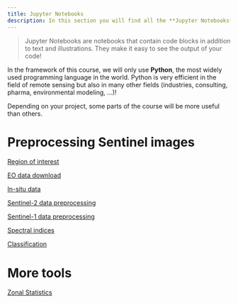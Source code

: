 ```yaml
---
title: Jupyter Notebooks
description: In this section you will find all the **Jupyter Notebooks** that will help you to use programming to achieve a remote sensing project from A to Z.
---
```


> Jupyter Notebooks are notebooks that contain code blocks in addition to text and illustrations. They make it easy to see the output of your code!

In the framework of this course, we will only use **Python**, the most widely used programming language in the world.
Python is very efficient in the field of remote sensing but also in many other fields (industries, consulting, pharma, environmental modeling, ...)! 

Depending on your project, some parts of the course will be more useful than others.

# Preprocessing Sentinel images

[Region of interest](https://nicolasdeffense.github.io/eo-toolbox/notebooks/1_Region_of_interest/)

[EO data download](https://nicolasdeffense.github.io/eo-toolbox/notebooks/2_EO_data_download/)

[In-situ data](https://nicolasdeffense.github.io/eo-toolbox/notebooks/3_In_situ_data/)

[Sentinel-2 data preprocessing](https://nicolasdeffense.github.io/eo-toolbox/notebooks/4_Sentinel_2_preprocessing/)

[Sentinel-1 data preprocessing](https://nicolasdeffense.github.io/eo-toolbox/notebooks/5_Sentinel_1_preprocessing/)

[Spectral indices](https://nicolasdeffense.github.io/eo-toolbox/notebooks/6_Spectral_indices/)

[Classification](https://nicolasdeffense.github.io/eo-toolbox/notebooks/7_Classification/)


# More tools

[Zonal Statistics](https://nicolasdeffense.github.io/eo-toolbox/notebooks/A_Zonal_Statistics/)


